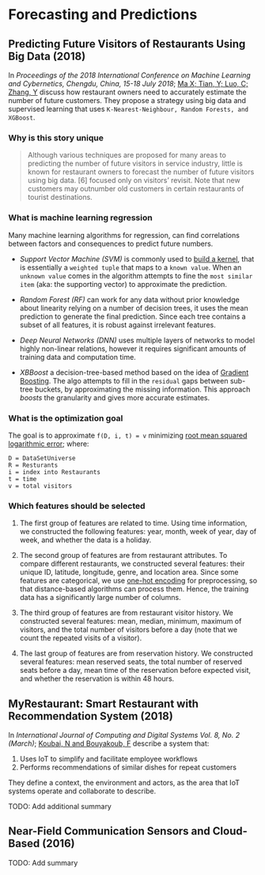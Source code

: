 # Forecasting and Predictions

## Predicting Future Visitors of Restaurants Using Big Data (2018)

In _Proceedings of the 2018 International Conference on Machine Learning and Cybernetics, Chengdu, China, 15-18 July 2018_; [Ma X; Tian, Y; Luo, C; Zhang, Y](Predicting_Future_Visitors.pdf) discuss how restaurant owners need to accurately estimate the number of future customers.  They propose a strategy using big data and supervised learning that uses `K-Nearest-Neighbour, Random Forests, and XGBoost`.  

### Why is this story unique

> Although various techniques are proposed for many areas to predicting the number of future visitors in service industry, little is known for restaurant owners to forecast the number of future visitors using big data. [6] focused only on visitors’ revisit. Note that new customers may outnumber old customers in certain restaurants of tourist destinations.

### What is machine learning regression

Many machine learning algorithms for regression, can find correlations between factors and consequences to predict future numbers.

- *Support Vector Machine (SVM)* is commonly used to [build a kernel](https://en.wikipedia.org/wiki/Kernel_method), that is essentially a `weighted tuple` that maps to a `known value`.  When an `unknown value` comes in the algorithm attempts to fine the `most similar item` (aka: the supporting vector) to approximate the prediction.

- *Random Forest (RF)* can work for any data without prior knowledge about linearity relying on a
number of decision trees, it uses the mean prediction to generate the final prediction. Since each tree contains a subset of all features, it is robust against irrelevant features.

- *Deep Neural Networks (DNN)* uses multiple layers of networks to model highly non-linear relations, however it requires significant amounts of training data and computation time.

- *XBBoost* a decision-tree-based method based on the idea of [Gradient Boosting](http://arogozhnikov.github.io/2016/06/24/gradient_boosting_explained.html).  The algo attempts to fill in the `residual` gaps between sub-tree buckets, by approximating the missing information.  This approach _boosts_ the granularity and gives more accurate estimates.

### What is the optimization goal

The goal is to approximate `f(D, i, t) = v` minimizing [root mean squared logarithmic error](https://stats.stackexchange.com/questions/56658/how-do-you-interpret-rmsle-root-mean-squared-logarithmic-error/56659); where:

```list
D = DataSetUniverse
R = Resturants
i = index into Restaurants
t = time
v = total visitors
```

### Which features should be selected

1. The first group of features are related to time. Using time information, we constructed the following features: year, month,
week of year, day of week, and whether the data is a holiday.

2. The second group of features are from restaurant attributes. To compare different restaurants, we constructed several features: their unique ID, latitude, longitude, genre, and location area. Since some features are categorical, we use [one-hot encoding](https://machinelearningmastery.com/why-one-hot-encode-data-in-machine-learning/) for preprocessing, so that distance-based algorithms can process them. Hence, the training data has a significantly large number of columns.

3. The third group of features are from restaurant visitor history. We constructed several features: mean, median, minimum,
maximum of visitors, and the total number of visitors before a day (note that we count the repeated visits of a visitor).

4. The last group of features are from reservation history. We constructed several features: mean reserved seats, the total
number of reserved seats before a day, mean time of the reservation before expected visit, and whether the reservation is
within 48 hours.

## MyRestaurant: Smart Restaurant with Recommendation System (2018)

In _International Journal of Computing and Digital Systems Vol. 8, No. 2 (March)_; [Koubai, N and Bouyakoub, F](MyRestaurant_with_Recommendation.pdf) describe a system that:

1. Uses IoT to simplify and facilitate employee workflows
2. Performs recommendations of similar dishes for repeat customers

They define a context, the environment and actors, as the area that IoT systems operate and collaborate to describe.

TODO: Add additional summary

## Near-Field Communication Sensors and Cloud-Based (2016)

TODO: Add summary
